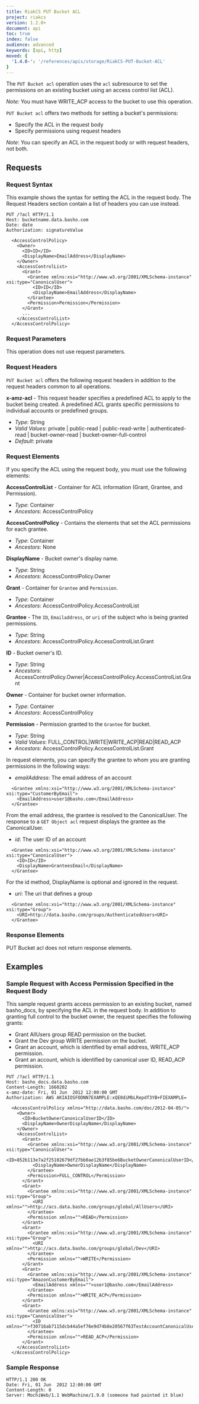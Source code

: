 ```yaml
---
title: RiakCS PUT Bucket ACL
project: riakcs
version: 1.2.0+
document: api
toc: true
index: false
audience: advanced
keywords: [api, http]
moved: {
  '1.4.0-': '/references/apis/storage/RiakCS-PUT-Bucket-ACL'
}
---
```


The `PUT Bucket acl` operation uses the `acl` subresource to set the permissions on an existing bucket using an access control list (ACL).

*Note:* You must have WRITE_ACP access to the bucket to use this operation.

`PUT Bucket acl` offers two methods for setting a bucket's permissions:

* Specify the ACL in the request body
* Specify permissions using request headers

*Note*: You can specify an ACL in the request body or with request headers, not both.

## Requests

### Request Syntax

This example shows the syntax for setting the ACL in the request body. The Request Headers section contain a list of headers you can use instead.

```
PUT /?acl HTTP/1.1
Host: bucketname.data.basho.com
Date: date
Authorization: signatureValue

  <AccessControlPolicy>
    <Owner>
      <ID>ID</ID>
      <DisplayName>EmailAddress</DisplayName>
    </Owner>
    <AccessControlList>
      <Grant>
        <Grantee xmlns:xsi="http://www.w3.org/2001/XMLSchema-instance" xsi:type="CanonicalUser">
          <ID>ID</ID>
          <DisplayName>EmailAddress</DisplayName>
        </Grantee>
        <Permission>Permission</Permission>
      </Grant>
      ...
    </AccessControlList>
  </AccessControlPolicy>
```

### Request Parameters

This operation does not use request parameters.

### Request Headers
`PUT Bucket acl` offers the following request headers in addition to the request headers common to all operations.

**x-amz-acl** - This request header specifies a predefined ACL to apply to the bucket being created. A predefined ACL grants specific permissions to individual accounts or predefined groups.


* *Type*: String
* *Valid Values*: private | public-read | public-read-write | authenticated-read | bucket-owner-read | bucket-owner-full-control
* *Default*: private

### Request Elements

If you specify the ACL using the request body, you must use the following elements:

**AccessControlList** - Container for ACL information (Grant, Grantee, and Permission).

* *Type*: Container
* *Ancestors*: AccessControlPolicy

**AccessControlPolicy** - Contains the elements that set the ACL permissions for each grantee.

* *Type*: Container
* *Ancestors*: None

**DisplayName** - Bucket owner's display name.

* *Type*: String
* *Ancestors*: AccessControlPolicy.Owner

**Grant** - Container for `Grantee` and `Permission`.

* *Type*: Container
* *Ancestors*: AccessControlPolicy.AccessControlList

**Grantee** - The `ID`, `Emailaddress`, or `uri` of the subject who is being granted permissions.

* *Type*: String
* *Ancestors*: AccessControlPolicy.AccessControlList.Grant

**ID** - Bucket owner's ID.

* *Type*: String
* *Ancestors*: AccessControlPolicy.Owner|AccessControlPolicy.AccessControlList.Grant

**Owner** - Container for bucket owner information.

* *Type*: Container
* *Ancestors*: AccessControlPolicy

**Permission** - Permission granted to the `Grantee` for bucket.

* *Type*: String
* *Valid Values*: FULL_CONTROL|WRITE|WRITE_ACP|READ|READ_ACP
* *Ancestors*: AccessControlPolicy.AccessControlList.Grant

In request elements, you can specify the grantee to whom you are granting permissions in the following ways:

* *emailAddress*: The email address of an account

```
  <Grantee xmlns:xsi="http://www.w3.org/2001/XMLSchema-instance" xsi:type="CustomerByEmail">
    <EmailAddress>user1@basho.com</EmailAddress>
  </Grantee>
```

From the email address, the grantee is resolved to the CanonicalUser. The response to a `GET Object acl` request displays the grantee as the CanonicalUser.

* *id*: The user ID of an account

```
  <Grantee xmlns:xsi="http://www.w3.org/2001/XMLSchema-instance" xsi:type="CanonicalUser">
    <ID>ID</ID>
    <DisplayName>GranteesEmail</DisplayName>
  </Grantee>
```

For the id method, DisplayName is optional and ignored in the request.

* *uri*: The uri that defines a group

```
  <Grantee xmlns:xsi="http://www.w3.org/2001/XMLSchema-instance" xsi:type="Group">
    <URI>http://data.basho.com/groups/AuthenticatedUsers<URI>
  </Grantee>
```

### Response Elements

PUT Bucket acl does not return response elements.

## Examples

### Sample Request with Access Permission Specified in the Request Body
This sample request grants access permission to an existing bucket, named basho_docs, by specifying the ACL in the request body. In addition to granting full control to the bucket owner, the request specifies the following grants:

* Grant AllUsers group READ permission on the bucket.
* Grant the Dev group WRITE permission on the bucket.
* Grant an account, which is identified by email address, WRITE_ACP permission.
* Grant an account, which is identified by canonical user ID, READ_ACP permission.

```
PUT /?acl HTTP/1.1
Host: basho_docs.data.basho.com
Content-Length: 1660202
x-amz-date: Fri, 01 Jun  2012 12:00:00 GMT
Authorization: AWS AKIAIOSFODNN7EXAMPLE:xQE0diMbLRepdf3YB+FIEXAMPLE=

  <AccessControlPolicy xmlns="http://data.basho.com/doc/2012-04-05/">
    <Owner>
      <ID>BucketOwnerCanonicalUserID</ID>
      <DisplayName>OwnerDisplayName</DisplayName>
    </Owner>
    <AccessControlList>
      <Grant>
        <Grantee xmlns:xsi="http://www.w3.org/2001/XMLSchema-instance" xsi:type="CanonicalUser">
          <ID>852b113e7a2f25102679df27bb0ae12b3f85be6BucketOwnerCanonicalUserID</ID>
          <DisplayName>OwnerDisplayName</DisplayName>
        </Grantee>
        <Permission>FULL_CONTROL</Permission>
      </Grant>
      <Grant>
        <Grantee xmlns:xsi="http://www.w3.org/2001/XMLSchema-instance" xsi:type="Group">
          <URI xmlns="">http://acs.data.basho.com/groups/global/AllUsers</URI>
        </Grantee>
        <Permission xmlns="">READ</Permission>
      </Grant>
      <Grant>
        <Grantee xmlns:xsi="http://www.w3.org/2001/XMLSchema-instance" xsi:type="Group">
          <URI xmlns="">http://acs.data.basho.com/groups/global/Dev</URI>
        </Grantee>
        <Permission xmlns="">WRITE</Permission>
      </Grant>
      <Grant>
        <Grantee xmlns:xsi="http://www.w3.org/2001/XMLSchema-instance" xsi:type="AmazonCustomerByEmail">
          <EmailAddress xmlns="">user1@basho.com</EmailAddress>
        </Grantee>
        <Permission xmlns="">WRITE_ACP</Permission>
      </Grant>
      <Grant>
        <Grantee xmlns:xsi="http://www.w3.org/2001/XMLSchema-instance" xsi:type="CanonicalUser">
          <ID xmlns="">f30716ab7115dcb44a5ef76e9d74b8e20567f63TestAccountCanonicalUserID</ID>
        </Grantee>
        <Permission xmlns="">READ_ACP</Permission>
      </Grant>
    </AccessControlList>
  </AccessControlPolicy>
```

### Sample Response

```
HTTP/1.1 200 OK
Date: Fri, 01 Jun  2012 12:00:00 GMT
Content-Length: 0
Server: MochiWeb/1.1 WebMachine/1.9.0 (someone had painted it blue)
```
